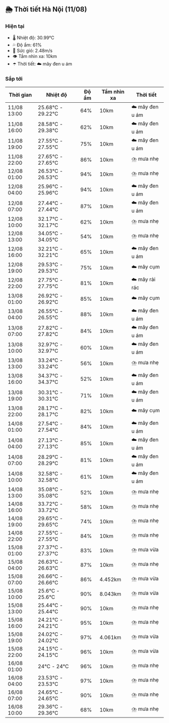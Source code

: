 ## 🌦️ Thời tiết Hà Nội (11/08)

### Hiện tại

- 🌡️ Nhiệt độ: 30.99℃
- 💦 Độ ẩm: 61%
- 💨 Sức gió: 2.48m/s
- 👁️ Tầm nhìn xa: 10km
- ☂️ Thời tiết: ☁️ mây đen u ám

### Sắp tới

| Thời gian | Nhiệt độ | Độ ẩm | Tầm nhìn xa | Thời tiết |
| --- | --- | --- | --- | --- |
| 11/08 13:00 | 25.68℃ - 29.22℃ | 64% | 10km | ☁️ mây đen u ám |
| 11/08 16:00 | 28.58℃ - 29.38℃ | 62% | 10km | ☁️ mây đen u ám |
| 11/08 19:00 | 27.55℃ - 27.55℃ | 75% | 10km | ☁️ mây đen u ám |
| 11/08 22:00 | 27.65℃ - 27.65℃ | 86% | 10km | ⛈️ mưa nhẹ |
| 12/08 01:00 | 26.53℃ - 26.53℃ | 94% | 10km | ⛈️ mưa nhẹ |
| 12/08 04:00 | 25.96℃ - 25.96℃ | 94% | 10km | ☁️ mây đen u ám |
| 12/08 07:00 | 27.44℃ - 27.44℃ | 87% | 10km | ☁️ mây đen u ám |
| 12/08 10:00 | 32.17℃ - 32.17℃ | 62% | 10km | ⛈️ mưa nhẹ |
| 12/08 13:00 | 34.05℃ - 34.05℃ | 54% | 10km | ⛈️ mưa nhẹ |
| 12/08 16:00 | 32.21℃ - 32.21℃ | 65% | 10km | ☁️ mây đen u ám |
| 12/08 19:00 | 29.53℃ - 29.53℃ | 75% | 10km | ☁️ mây cụm |
| 12/08 22:00 | 27.75℃ - 27.75℃ | 81% | 10km | ☁️ mây rải rác |
| 13/08 01:00 | 26.92℃ - 26.92℃ | 85% | 10km | ☁️ mây cụm |
| 13/08 04:00 | 26.55℃ - 26.55℃ | 88% | 10km | ☁️ mây đen u ám |
| 13/08 07:00 | 27.82℃ - 27.82℃ | 84% | 10km | ☁️ mây đen u ám |
| 13/08 10:00 | 32.97℃ - 32.97℃ | 60% | 10km | ☁️ mây đen u ám |
| 13/08 13:00 | 33.24℃ - 33.24℃ | 56% | 10km | ⛈️ mưa nhẹ |
| 13/08 16:00 | 34.37℃ - 34.37℃ | 52% | 10km | ☁️ mây đen u ám |
| 13/08 19:00 | 30.31℃ - 30.31℃ | 71% | 10km | ☁️ mây đen u ám |
| 13/08 22:00 | 28.17℃ - 28.17℃ | 82% | 10km | ☁️ mây cụm |
| 14/08 01:00 | 27.54℃ - 27.54℃ | 84% | 10km | ☁️ mây đen u ám |
| 14/08 04:00 | 27.13℃ - 27.13℃ | 85% | 10km | ☁️ mây đen u ám |
| 14/08 07:00 | 28.29℃ - 28.29℃ | 81% | 10km | ☁️ mây đen u ám |
| 14/08 10:00 | 32.58℃ - 32.58℃ | 61% | 10km | ☁️ mây đen u ám |
| 14/08 13:00 | 35.08℃ - 35.08℃ | 52% | 10km | ⛈️ mưa nhẹ |
| 14/08 16:00 | 33.72℃ - 33.72℃ | 58% | 10km | ⛈️ mưa nhẹ |
| 14/08 19:00 | 29.65℃ - 29.65℃ | 74% | 10km | ⛈️ mưa nhẹ |
| 14/08 22:00 | 27.55℃ - 27.55℃ | 84% | 10km | ⛈️ mưa nhẹ |
| 15/08 01:00 | 27.37℃ - 27.37℃ | 83% | 10km | ⛈️ mưa vừa |
| 15/08 04:00 | 26.63℃ - 26.63℃ | 87% | 10km | ⛈️ mưa nhẹ |
| 15/08 07:00 | 26.66℃ - 26.66℃ | 86% | 4.452km | ⛈️ mưa vừa |
| 15/08 10:00 | 25.6℃ - 25.6℃ | 90% | 8.043km | ⛈️ mưa vừa |
| 15/08 13:00 | 25.44℃ - 25.44℃ | 90% | 10km | ⛈️ mưa nhẹ |
| 15/08 16:00 | 24.21℃ - 24.21℃ | 95% | 10km | ⛈️ mưa nhẹ |
| 15/08 19:00 | 24.02℃ - 24.02℃ | 97% | 4.061km | ⛈️ mưa vừa |
| 15/08 22:00 | 24.15℃ - 24.15℃ | 96% | 10km | ⛈️ mưa vừa |
| 16/08 01:00 | 24℃ - 24℃ | 96% | 10km | ⛈️ mưa nhẹ |
| 16/08 04:00 | 23.53℃ - 23.53℃ | 97% | 10km | ⛈️ mưa nhẹ |
| 16/08 07:00 | 24.65℃ - 24.65℃ | 90% | 10km | ⛈️ mưa nhẹ |
| 16/08 10:00 | 29.36℃ - 29.36℃ | 68% | 10km | ⛈️ mưa nhẹ |
